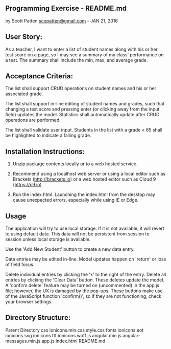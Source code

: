 ## Programming Exercise - README.md

by Scott Patten scopatten@gmail.com - JAN 21, 2016

## User Story:
As a teacher, I want to enter a list of student names along with his or her test score on a page, so I may see a summary of my class’ performance on a test. The summary shall include the min, max, and average grade.

## Acceptance Criteria:
The list shall support CRUD operations on student names and his or her associated grade.

The list shall support in-line editing of student names and grades, such that changing a test score and pressing enter (or clicking away from the input field) updates the model. Statistics shall automatically update after CRUD operations are performed. 

The list shall validate user input. Students in the list with a grade < 65 shall be highlighted to indicate a failing grade. 

## Installation Instructions:

1) Unzip package contents locally or to a web hosted service.

2) Recommend using a localhost web server or using a local editor such as Brackets (http://brackets.io) or a web hosted editor such as Cloud 9 (https://c9.io). 

3) Run the index.html.  Launching the index.html from the desktop may cause unexpected errors, especially while using IE or Edge.

## Usage
The application will try to use local storage.  If it is not available, it will revert to using default data.  This data will not be persistent from session to session unless local storage is available.

Use the 'Add New Student' button to create a new data entry.

Data entries may be edited in-line.  Model updates happen on 'return' or loss of field focus.  

Delete individual entries by clicking the 'x' to the right of the entry.  Delete all entries by clicking the 'Clear Data' button.  These deletes update the model.  A 'confirm delete' feature may be turned on (uncommented) in the app.js file; however, the UX is damaged by the pop-ups.  These buttons make use of the JavaScript function 'confirm()', so if they are not functioning, check your browser settings.


## Directory Structure:

Parent Directory
css
ionicons.min.css
style.css
fonts
ionicons.eot
ionicons.svg
ionicons.ttf
ionicons.woff
js
angular.min.js
angular-messages.min.js
app.js
index.html
README.md

